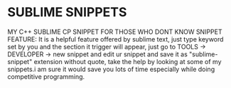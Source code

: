 # SUBLIME SNIPPETS
 MY  C++ SUBLIME CP SNIPPET
 FOR THOSE WHO DONT KNOW SNIPPET FEATURE:
 It is a helpful feature offered by sublime text, just type keyword set by you and the section it trigger will appear, just go to TOOLS -> DEVELOPER -> new snippet
 and edit ur snippet and save it as "sublime-snippet" extension without quote, take the help by looking at some of my snippets.i am sure it would save you lots of time especially while doing competitive programming.
